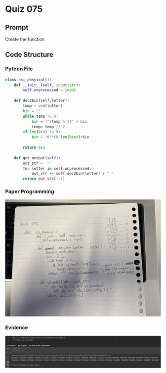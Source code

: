 # Quiz 075

## Prompt
Create the function
## Code Structure

### Python File
```python
class osi_phsyical():
    def __init__(self, input:str):
        self.unprocessed = input

    def dec2bin(self,letter):
        temp = ord(letter)
        bin = ""
        while temp != 0:
            bin = f"{temp % 2}" + bin
            temp= temp // 2
        if len(bin) != 8:
            bin = "0"*(8-len(bin))+bin

        return bin

    def get_output(self):
        out_str =  ""
        for letter in self.unprocessed:
            out_str += self.dec2bin(letter) + " "
        return out_str[:-1]
```

### Paper Programming
![Paper Programming](../Assets/Quiz075.jpeg)

### Evidence
![Evidence](../Assets/Quiz075Evidence.jpg)
